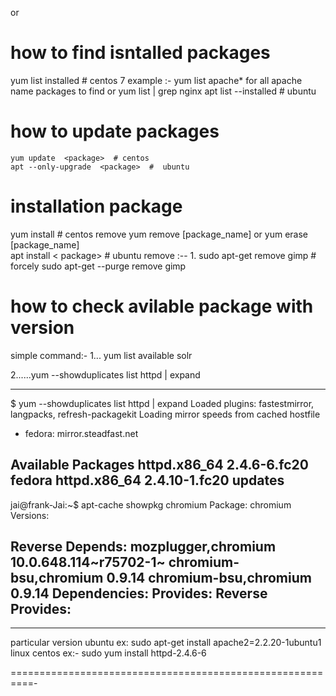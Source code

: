    or


 

#   how to find isntalled packages 
   yum list installed   # centos 7    example :- yum list apache*   for all apache name packages to find or  yum list | grep nginx
   apt  list  --installed  # ubuntu
   
 # how to update packages
    yum update  <package>  # centos 
    apt --only-upgrade  <package>  #  ubuntu
    
#     installation package
  yum install  <package>   #  centos     remove   yum remove [package_name]  or yum erase [package_name]  
  apt install < package>   #  ubuntu      remove   :--  1.   sudo apt-get remove gimp     # forcely  sudo apt-get --purge remove gimp  
  
#    how to check avilable package with version 
  simple command:-  1...  yum list available solr
  
 2......yum --showduplicates list httpd | expand    

----
$ yum --showduplicates list httpd | expand
Loaded plugins: fastestmirror, langpacks, refresh-packagekit
Loading mirror speeds from cached hostfile
 * fedora: mirror.steadfast.net

Available Packages
httpd.x86_64                        2.4.6-6.fc20                         fedora 
httpd.x86_64                        2.4.10-1.fc20                        updates
 ----- 
jai@frank-Jai:~$ apt-cache showpkg chromium
Package: chromium
Versions: 

Reverse Depends: 
  mozplugger,chromium 10.0.648.114~r75702-1~
  chromium-bsu,chromium 0.9.14
  chromium-bsu,chromium 0.9.14
Dependencies: 
Provides: 
Reverse Provides: 
------

------

particular version ubuntu ex:  sudo apt-get install apache2=2.2.20-1ubuntu1   
                        linux centos  ex:- sudo yum install httpd-2.4.6-6  




==========================================================-


